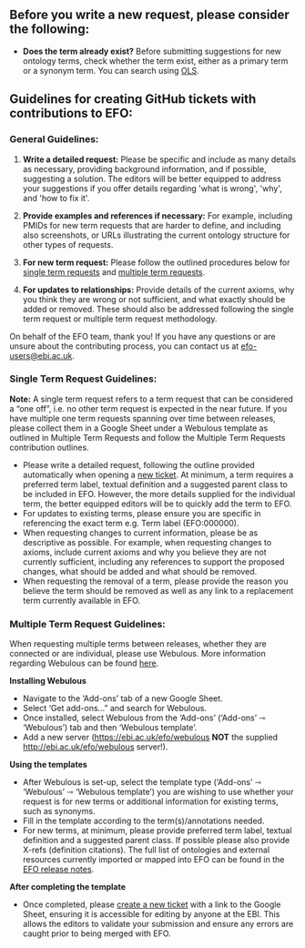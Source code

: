 ## Before you write a new request, please consider the following:

- **Does the term already exist?** Before submitting suggestions for new ontology terms, check whether the term exist, either as a primary term or a synonym term. You can search using [OLS](http://www.ebi.ac.uk/ols/ontologies/efo). 

## Guidelines for creating GitHub tickets with contributions to EFO:
### General Guidelines:

1. **Write a detailed request:** Please be specific and include as many details as necessary, providing background information, and if possible, suggesting a solution. The editors will be better equipped to address your suggestions if you offer details regarding 'what is wrong', 'why', and 'how to fix it'.

2. **Provide examples and references if necessary:** For example, including PMIDs for new term requests that are harder to define, and including also screenshots, or URLs illustrating the current ontology structure for other types of requests.

3. **For new term request:** Please follow the outlined procedures below for [single term requests](#single-term-request-guidelines) and [multiple term requests](#multiple-term-request-guidelines).

4. **For updates to relationships:** Provide details of the current axioms, why you think they are wrong or not sufficient, and what exactly should be added or removed. These should also be addressed following the single term request or multiple term request methodology.

On behalf of the EFO team, thank you! If you have any questions or are unsure about the contributing process, you can contact us at [efo-users@ebi.ac.uk](mailto:efo-users@ebi.ac.uk).

### Single Term Request Guidelines:

**Note:** A single term request refers to a term request that can be considered a “one off”, i.e. no other term request is expected in the near future. If you have multiple one term requests spanning over time between releases, please collect them in a Google Sheet under a Webulous template as outlined in Multiple Term Requests and follow the Multiple Term Requests contribution outlines.

- Please write a detailed request, following the outline provided automatically when opening a [new ticket](https://github.com/EBISPOT/efo/issues/new). At minimum, a term requires a preferred term label, textual definition and a suggested parent class to be included in EFO. However, the more details supplied for the individual term, the better equipped editors will be to quickly add the term to EFO.
- For updates to existing terms, please ensure you are specific in referencing the exact term e.g. Term label (EFO:000000). 
- When requesting changes to current information, please be as descriptive as possible. For example, when requesting changes to axioms, include current axioms and why you believe they are not currently sufficient, including any references to support the proposed changes, what should be added and what should be removed.
- When requesting the removal of a term, please provide the reason you believe the term should be removed as well as any link to a replacement term currently available in EFO.

### Multiple Term Request Guidelines:

When requesting multiple terms between releases, whether they are connected or are individual, please use Webulous. More information regarding Webulous can be found [here](https://www.ebi.ac.uk/efo/webulous/).

**Installing Webulous**

- Navigate to the ‘Add-ons’ tab of a new Google Sheet.
- Select ‘Get add-ons…” and search for Webulous. 
- Once installed, select Webulous from the ‘Add-ons’ (‘Add-ons’ ⇾ ‘Webulous’) tab and then ‘Webulous template’. 
- Add a new server (https://ebi.ac.uk/efo/webulous **NOT** the supplied http://ebi.ac.uk/efo/webulous server!).

**Using the templates**

- After Webulous is set-up, select the template type (‘Add-ons’ ⇾ ‘Webulous’ ⇾ ‘Webulous template’) you are wishing to use whether your request is for new terms or additional information for existing terms, such as synonyms.
- Fill in the template according to the term(s)/annotations needed.
- For new terms, at minimum, please provide preferred term label, textual definition and a suggested parent class. If possible please also provide X-refs (definition citations). The full list of ontologies and external resources currently imported or mapped into EFO can be found in the [EFO release notes](https://github.com/EBISPOT/efo/blob/master/ExFactor%20Ontology%20release%20notes.txt).


**After completing the template**

- Once completed, please [create a new ticket](https://github.com/EBISPOT/efo/issues/new) with a link to the Google Sheet, ensuring it is accessible for editing by anyone at the EBI. This allows the editors to validate your submission and ensure any errors are caught prior to being merged with EFO.


